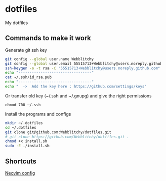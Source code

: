 # dotfiles
My dotfiles

## Commands to make it work

Generate git ssh key
```bash
git config --global user.name Webblitchy
git config --global user.email 55515713+Webblitchy@users.noreply.github.com
ssh-keygen -o -t rsa -C "55515713+Webblitchy@users.noreply.github.com" -q
echo "---------------------------------"
cat ~/.ssh/id_rsa.pub
echo "---------------------------------"
echo "  ->  Add the key here : https://github.com/settings/keys"
```

Or transfer old key (~/.ssh and ~/.gnupg)
and give the right permissions
```
chmod 700 ~/.ssh
```

Install the programs and configs
```bash
mkdir ~/.dotfiles
cd ~/.dotfiles
git clone git@github.com:Webblitchy/dotfiles.git
# git clone https://github.com/Webblitchy/dotfiles.git .
chmod +x install.sh
sudo -E ./install.sh
```

## Shortcuts
[Neovim config](/dotconfig/nvim)


